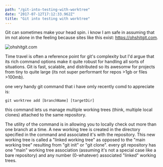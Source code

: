 ```yaml
---
path: "/git-into-testing-with-worktree"
date: "2017-07-12T17:12:33.962Z"
title: "Git into testing with worktree"
---
```

Git can sometimes make your head spin. i know I am safe in assuming that im not alone in the feeling because sites like this exist: https://ohshitgit.com.

![ohshitgit.com](../static/images/ohshitgit.JPG)

Time travel is often a reference point for git's complexity but I'd argue that its rich command options make it quite robust for handling all sorts of situations. Git is fast, scalable, and distributed so its awesomw for projects from tiny to quite large (its not super performant for repos >1gb or files >100mb).

one very handy git command that i have omly recently comd to appreciate is:

`git worktree add [branchName] [targetDir]`

this command lets us manage multiple working trees (think, multiple local clones) attached to the same repository.

The utility of the command is in allowing you to locally check out more than one branch at a time. A new working tree is created in the directory specified in the command and associated it's with the repository. This new working tree is called a "linked working tree" as opposed to the "main working tree" resulting from "git init" or "git clone". every git repository has one "main" working tree association (assuming it's not a special case like a bare repository) and any number (0-whatever) associated "linked" working trees.



